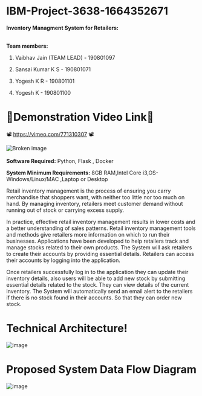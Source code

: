 # IBM-Project-3638-1664352671
<b>Inventory Managment System for Retailers:</b>
<br><br>

**Team members:**

1. Vaibhav Jain (TEAM LEAD)  - 190801097

2. Sansai Kumar K S     - 190801071

3. Yogesh K R - 190801101

4. Yogesh K    - 190801100

# 🏮Demonstration Video Link🏮

📽️ https://vimeo.com/771310307 📽️

<img src="https://www.creativefabrica.com/wp-content/uploads/2021/03/09/Flat-design-of-inventory-control-concept-Graphics-9387114-1-1-580x386.jpg" alt="Broken image"><br><br>
<b>Software Required:</b>
Python, Flask , Docker

<b>System Minimum Requirements:</b>
8GB RAM,Intel Core i3,OS-Windows/Linux/MAC ,Laptop or Desktop

Retail inventory management is the process of ensuring you carry merchandise that shoppers want, with neither too little nor too much on hand. By managing inventory, retailers meet customer demand without running out of stock or carrying excess supply.

In practice, effective retail inventory management results in lower costs and a better understanding of sales patterns. Retail inventory management tools and methods give retailers more information on which to run their businesses. Applications have been developed to help retailers track and manage stocks related to their own products. The System will ask retailers to create their accounts by providing essential details. Retailers can access their accounts by logging into the application.

Once retailers successfully log in to the application they can update their inventory details, also users will be able to add new stock by submitting essential details related to the stock. They can view details of the current inventory. The System will automatically send an email alert to the retailers if there is no stock found in their accounts. So that they can order new stock.



# Technical Architecture!
![image](https://user-images.githubusercontent.com/66524865/190607263-e79215b0-7a7c-4476-84d7-239369d92b4d.png)

# Proposed System Data Flow Diagram
![image](https://user-images.githubusercontent.com/66524865/201616028-aa550c83-b69d-4ad4-b6a6-af2381b08bea.png)





